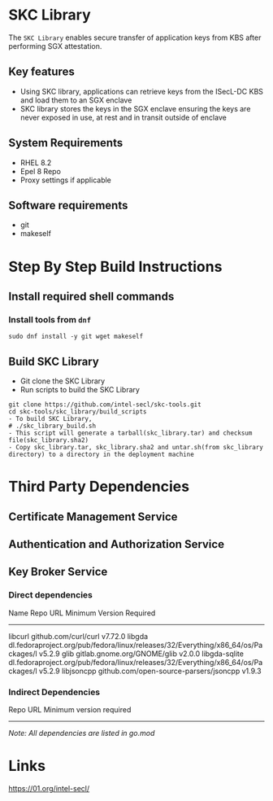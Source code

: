 SKC Library
===========

The `SKC Library` enables secure transfer of application keys from KBS
after performing SGX attestation.

Key features
------------

-   Using SKC library, applications can retrieve keys from the ISecL-DC
    KBS and load them to an SGX enclave
-   SKC library stores the keys in the SGX enclave ensuring the keys are
    never exposed in use, at rest and in transit outside of enclave

System Requirements
-------------------

-   RHEL 8.2
-   Epel 8 Repo
-   Proxy settings if applicable

Software requirements
---------------------

-   git
-   makeself

Step By Step Build Instructions
===============================

Install required shell commands
-------------------------------

### Install tools from `dnf`

``` {.shell}
sudo dnf install -y git wget makeself
```

Build SKC Library
-----------------

-   Git clone the SKC Library
-   Run scripts to build the SKC Library

``` {.shell}
git clone https://github.com/intel-secl/skc-tools.git
cd skc-tools/skc_library/build_scripts
- To build SKC Library,
# ./skc_library_build.sh
- This script will generate a tarball(skc_library.tar) and checksum file(skc_library.sha2)
- Copy skc_library.tar, skc_library.sha2 and untar.sh(from skc_library directory) to a directory in the deployment machine
```

Third Party Dependencies
========================

Certificate Management Service
------------------------------

Authentication and Authorization Service
----------------------------------------

Key Broker Service
------------------

### Direct dependencies

  Name            Repo URL                                                                                  Minimum Version Required
  --------------- ---------------------------------------------------------------------------------------- --------------------------
  libcurl         github.com/curl/curl                                                                              v7.72.0
  libgda          dl.fedoraproject.org/pub/fedora/linux/releases/32/Everything/x86_64/os/Packages/l                 v5.2.9
  glib            gitlab.gnome.org/GNOME/glib                                                                       v2.0.0
  libgda-sqlite   dl.fedoraproject.org/pub/fedora/linux/releases/32/Everything/x86_64/os/Packages/l                 v5.2.9
  libjsoncpp      github.com/open-source-parsers/jsoncpp                                                            v1.9.3

### Indirect Dependencies

  Repo URL    Minimum version required
  ---------- --------------------------
             

*Note: All dependencies are listed in go.mod*

Links
=====

<https://01.org/intel-secl/>
